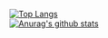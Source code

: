 [![Top Langs](https://github-readme-stats.vercel.app/api/top-langs/?username=katonux&theme=vue)](https://github.com/anuraghazra/github-readme-stats)
<br>
[![Anurag's github stats](https://github-readme-stats.vercel.app/api?username=katonux&theme=vue)](https://github.com/anuraghazra/github-readme-stats)
